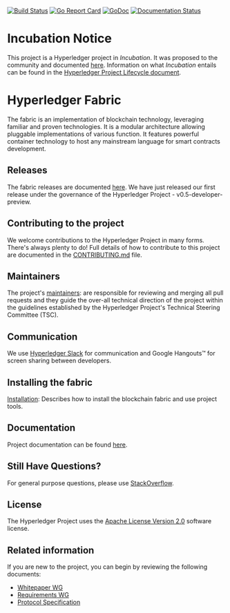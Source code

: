 [![Build Status](https://travis-ci.org/hyperledger/fabric.svg?branch=master)](https://travis-ci.org/hyperledger/fabric)
[![Go Report Card](https://goreportcard.com/badge/github.com/hyperledger/fabric)](https://goreportcard.com/report/github.com/hyperledger/fabric)
[![GoDoc](https://godoc.org/github.com/hyperledger/fabric?status.svg)](https://godoc.org/github.com/hyperledger/fabric)
[![Documentation Status](https://readthedocs.org/projects/hyperledger-fabric/badge/?version=latest)](http://hyperledger-fabric.readthedocs.io/en/latest/?badge=latest)

# Incubation Notice
This project is a Hyperledger project in _Incubation_. It was proposed to the community and documented [here](https://goo.gl/RYQZ5N). Information on what _Incubation_ entails can be found in the [Hyperledger Project Lifecycle document](https://goo.gl/4edNRc).

# Hyperledger Fabric
The fabric is an implementation of blockchain technology, leveraging familiar and proven technologies. It is a modular architecture allowing pluggable implementations of various function. It features powerful container technology to host any mainstream language for smart contracts development.

## Releases
The fabric releases are documented [here](https://github.com/hyperledger/fabric/wiki/Fabric-Releases). We have just released our first release under the governance of the Hyperledger Project - v0.5-developer-preview.

## Contributing to the project
We welcome contributions to the Hyperledger Project in many forms. There's always plenty to do! Full details of how to contribute to this project are documented in the [CONTRIBUTING.md](CONTRIBUTING.md) file.

## Maintainers
The project's [maintainers](MAINTAINERS.txt): are responsible for reviewing and merging all pull requests and they guide the over-all technical direction of the project within the guidelines established by the Hyperledger Project's Technical Steering Committee (TSC).

## Communication <a name="communication"></a>
We use [Hyperledger Slack](https://slack.hyperledger.org/) for communication and Google Hangouts&trade; for screen sharing between developers.

## Installing the fabric
[Installation](docs/Setup/Network-setup.md): Describes how to install the blockchain fabric and use project tools.

## Documentation
Project documentation can be found [here](http://hyperledger-fabric.readthedocs.io/en/latest/).

## Still Have Questions?
For general purpose questions, please use [StackOverflow](http://stackoverflow.com/questions/tagged/hyperledger).

## License <a name="license"></a>
The Hyperledger Project uses the [Apache License Version 2.0](LICENSE) software license.

## Related information
If you are new to the project, you can begin by reviewing the following documents:

  - [Whitepaper WG](https://github.com/hyperledger/hyperledger/wiki/Whitepaper-WG)
  - [Requirements WG](https://github.com/hyperledger/hyperledger/wiki/Requirements-WG)
  - [Protocol Specification](docs/protocol-spec.md)
